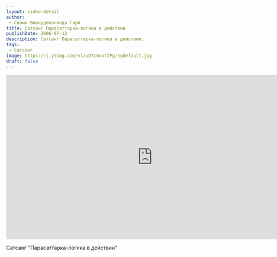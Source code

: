 ```yaml
---
layout: video-detail
author:
 - Свами Вишнудевананда Гири
title: Сатсанг Парасаттарка-логика в действии
publishDate: 2006-07-12
description: Сатсанг Парасаттарка-логика в действии. 
tags: 
 - Сатсанг
image: https://i.ytimg.com/vi/uDYLmxUtIPg/hqdefault.jpg
draft: false
---
```


<iframe width="790" height="444" src="https://www.youtube.com/embed/uDYLmxUtIPg" frameborder="0" allowfullscreen=""></iframe> 

  Сатсанг "Парасаттарка-логика в действии"

  

 